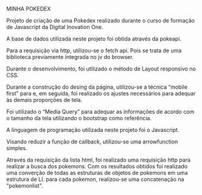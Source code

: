 MINHA POKEDEX

Projeto de criação de uma Pokedex realizado durante o curso de formação de Javascript da Digital Inovation One.

A base de dados utilizada neste projeto foi obtida através da pokeapi.

Para a requisição via http, utilizou-se o fetch api. Pois se trata de uma biblioteca previamente integrada no jv do browser.

Durante o desenvolvimento, foi utilizado o método de Layout responsivo no CSS.

Durante a construção do desing da página, utilizou-se a técnica “mobile first” para e, em seguida, foi realizado os ajustes necessários para adequar às demais proporções de tela.

Foi utilizado o “Media Query” para adequar as informações de acordo com o tamanho da tela utilizando o bootstrap como referência.

A linguagem de programação utilizada neste projeto foi o Javascript.

Visando reduzir a função de callback, utilizou-se uma arrowfunction simples.

Através da requisição da lista html, foi realizado uma requisição http para realizar a busca dos pokemons. Com os resultados obtidos foi realizado uma converção de todas as estruturas de objetos de pokemons em uma estrutura de LI. para cada pokemon, realizou-se uma concatenação na "pokemonlist".





